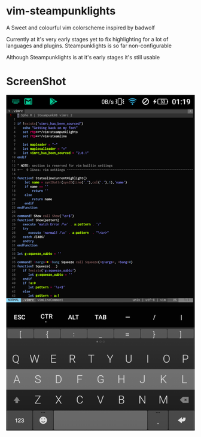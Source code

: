 # vim-steampunklights
A Sweet and colourful vim  colorscheme inspired by badwolf

Currently at it's very early stages yet to fix highlighting for a lot of languages and plugins.
Steampunklights is so far non-configurable

Although Steampunklights is at it's early stages it's still usable

# ScreenShot

![Steampunklights](screenshots/screenshot1.png)
